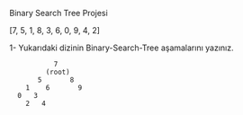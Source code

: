 Binary Search Tree Projesi

[7, 5, 1, 8, 3, 6, 0, 9, 4, 2] 

1- Yukarıdaki dizinin Binary-Search-Tree aşamalarını yazınız.
            
               7
             (root)
           5       8
        1    6       9
      0   3
        2   4    
 
